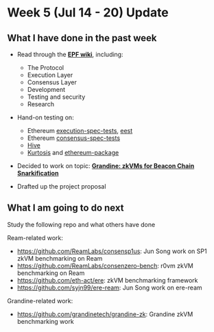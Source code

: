 # Week 5 (Jul 14 - 20) Update

## What I have done in the past week

- Read through the [**EPF wiki**](https://epf.wiki/#/), including:
  - The Protocol
  - Execution Layer
  - Consensus Layer
  - Development
  - Testing and security
  - Research

- Hand-on testing on:
  - Ethereum [execution-spec-tests](https://github.com/ethereum/execution-spec-tests), [eest](https://eest.ethereum.org/main/)
  - Ethereum [consensus-spec-tests](https://github.com/ethereum/consensus-spec-tests)
  - [Hive](https://github.com/ethereum/hive)
  - [Kurtosis](https://docs.kurtosis.com/) and [ethereum-package](https://github.com/ethpandaops/ethereum-package)

- Decided to work on topic: [**Grandine: zkVMs for Beacon Chain Snarkification**](https://github.com/eth-protocol-fellows/cohort-six/blob/master/projects/project-ideas.md#grandine-zkvms-for-beacon-chain-snarkification)

- Drafted up the project proposal

## What I am going to do next

Study the following repo and what others have done

Ream-related work:
- https://github.com/ReamLabs/consensp1us: Jun Song work on SP1 zkVM benchmarking on Ream
- https://github.com/ReamLabs/consenzero-bench: r0vm zkVM benchmarking on Ream
- https://github.com/eth-act/ere: zkVM benchmarking framework
- https://github.com/syjn99/ere-ream: Jun Song work on ere-ream

Grandine-related work:
- https://github.com/grandinetech/grandine-zk: Grandine zkVM benchmarking work
